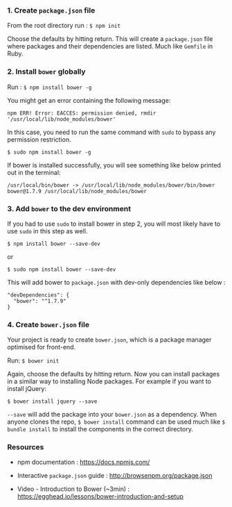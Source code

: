 ### 1. Create `package.json` file

  From the root directory run : `$ npm init`

  Choose the defaults by hitting return. This will create a `package.json` file where packages and their dependencies are listed. Much like `Gemfile` in Ruby.

### 2. Install `bower` globally

  Run : `$ npm install bower -g`

  You might get an error containing the following message:

  ```
  npm ERR! Error: EACCES: permission denied, rmdir '/usr/local/lib/node_modules/bower'
  ```

  In this case, you need to run the same command with `sudo` to bypass any permission restriction.

  `$ sudo npm install bower -g`

  If bower is installed successfully, you will see something like below printed out in the terminal:

  ```
  /usr/local/bin/bower -> /usr/local/lib/node_modules/bower/bin/bower
bower@1.7.9 /usr/local/lib/node_modules/bower
```

### 3. Add `bower` to the dev environment

  If you had to use `sudo` to install bower in step 2, you will most likely have to use `sudo` in this step as well.

  `$ npm install bower --save-dev`

  or

  `$ sudo npm install bower --save-dev`

  This will add bower to `package.json` with dev-only dependencies like below :

  ```
  "devDependencies": {
    "bower": "^1.7.9"
  }
  ```

### 4. Create `bower.json` file

  Your project is ready to create `bower.json`, which is a package manager optimised for front-end.

  Run: `$ bower init`

  Again, choose the defaults by hitting return. Now you can install packages in a similar way to installing Node packages. For example if you want to install jQuery:

  `$ bower install jquery --save`

  `--save` will add the package into your `bower.json` as a dependency. When anyone clones the repo, `$ bower install` command can be used much like `$ bundle install` to install the components in the correct directory.

### Resources
- npm documentation :
  https://docs.npmjs.com/

- Interactive `package.json` guide : http://browsenpm.org/package.json

- Video - Introduction to Bower (~3min) : https://egghead.io/lessons/bower-introduction-and-setup
